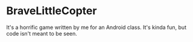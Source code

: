 # BraveLittleCopter
It's a horrific game written by me for an Android class. It's kinda fun, but code isn't meant to be seen.
